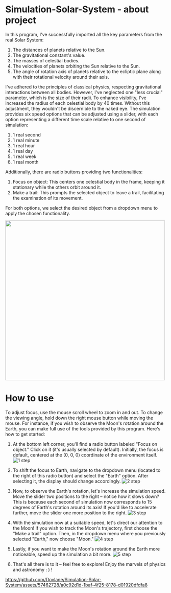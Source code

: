 # Simulation-Solar-System - about project

In this program, I've successfully imported all the key parameters from the real Solar System:
1. The distances of planets relative to the Sun.
2. The gravitational constant's value.
3. The masses of celestial bodies.
4. The velocities of planets orbiting the Sun relative to the Sun.
5. The angle of rotation axis of planets relative to the ecliptic plane along with their rotational velocity around their axis.

I've adhered to the principles of classical physics, respecting gravitational interactions between all bodies.
However, I've neglected one "less crucial" parameter, which is the size of their radii. To enhance visibility, I've increased the radius of each celestial body by 40 times. Without this adjustment, they wouldn't be discernible to the naked eye.
The simulation provides six speed options that can be adjusted using a slider, with each option representing a different time scale relative to one second of simulation:
1. 1 real second
2. 1 real minute
3. 1 real hour 
4. 1 real day
5. 1 real week
6. 1 real month 

Additionally, there are radio buttons providing two functionalities:
1. Focus on object: This centers one celestial body in the frame, keeping it stationary while the others orbit around it.
2. Make a trail: This prompts the selected object to leave a trail, facilitating the examination of its movement.

For both options, we select the desired object from a dropdown menu to apply the chosen functionality.

<img src ="https://github.com/Dovlane/Simulation-Solar-System/assets/57462728/58d31390-7c63-4920-9471-b4adee42fcc1" width = "500">

# How to use

To adjust focus, use the mouse scroll wheel to zoom in and out. To change the viewing angle, hold down the right mouse button while moving the mouse.
For instance, if you wish to observe the Moon's rotation around the Earth, you can make full use of the tools provided by this program.
Here's how to get started:
1. At the bottom left corner, you'll find a radio button labeled "Focus on object." Click on it (it's usually selected by default). Initially, the focus is default, centered at the (0, 0, 0) coordinate of the environment itself.
![1 step](https://github.com/Dovlane/Simulation-Solar-System/assets/57462728/84aad839-da64-451a-b297-bef190c28150|height=200)

2. To shift the focus to Earth, navigate to the dropdown menu (located to the right of this radio button) and select the "Earth" option. After selecting it, the display should change accordingly.
![2 step](https://github.com/Dovlane/Simulation-Solar-System/assets/57462728/9f2a0012-cef9-4a9d-9fc7-f9deddae7e23)

3. Now, to observe the Earth's rotation, let's increase the simulation speed. Move the slider two positions to the right – notice how it slows down? This is because each second of simulation now corresponds to 15 degrees of Earth's rotation around its axis! If you'd like to accelerate further, move the slider one more position to the right.
![3 step](https://github.com/Dovlane/Simulation-Solar-System/assets/57462728/c17cad6a-b61e-45f8-a568-4ac4e481f49e)


4. With the simulation now at a suitable speed, let's direct our attention to the Moon! If you wish to track the Moon's trajectory, first choose the "Make a trail" option. Then, in the dropdown menu where you previously selected "Earth," now choose "Moon."
![4 step](https://github.com/Dovlane/Simulation-Solar-System/assets/57462728/653d82db-cc5e-4187-900a-ec45cfe0fe36)


5. Lastly, if you want to make the Moon's rotation around the Earth more noticeable, speed up the simulation a bit more.
![5 step](https://github.com/Dovlane/Simulation-Solar-System/assets/57462728/d0363f45-90c2-4644-a56d-a045d06f76b5)


6. That's all there is to it – feel free to explore! Enjoy the marvels of physics and astronomy : ) !

https://github.com/Dovlane/Simulation-Solar-System/assets/57462728/a0c92d1d-1baf-4f25-8178-d01920dfdfa8



